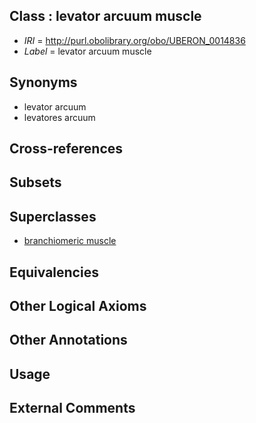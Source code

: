 
## Class : levator arcuum muscle

 * *IRI* = http://purl.obolibrary.org/obo/UBERON_0014836
 * *Label* = levator arcuum muscle

## Synonyms

 * levator arcuum
 * levatores arcuum

## Cross-references


## Subsets


## Superclasses

 * [branchiomeric muscle](../../UBERON/64/UBERON_0004164.md)

## Equivalencies


## Other Logical Axioms


## Other Annotations


## Usage


## External Comments

